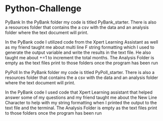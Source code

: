 # Python-Challenge
PyBank
In the PyBank folder my code is titled PyBank_starter.
There is also a resources folder that contains the a csv with the data and an analysis folder where the text document will print. 

In the PyBank code I utilized code from the Xpert Learning Assistant as well as
my friend taught me about multi line F string formatting which I used to generate the output variable
and write the results in the text file. He also taught me about +=1 to increment the total months. 
The Analysis Folder is empty as the text files print to those folders once the program has been run

PyPoll
In the PyBank folder my code is titled PyPoll_starter.
There is also a resources folder that contains the a csv with the data and an analysis folder where the text document will print. 

In the PyBank code I used code that Xpert Learning assistant that helped answer some of my questions 
and my friend taught me about the New Line Character to help with my string formatting when I printed the output to the text file and the terminal. 
The Analysis Folder is empty as the text files print to those folders once the program has been run
